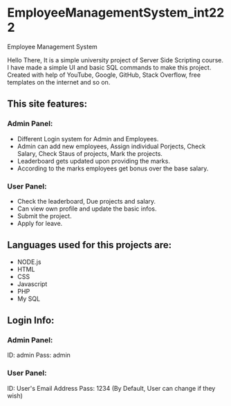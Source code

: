 # EmployeeManagementSystem_int222
Employee Management System

Hello There, It is a simple university project of Server Side Scripting course. I have made a simple UI and basic SQL commands to make this project.
Created with help of YouTube, Google, GitHub, Stack Overflow, free templates on the internet and so on. 

## This site features:
### Admin Panel:
* Different Login system for Admin and Employees.
* Admin can add new employees, Assign individual Porjects, Check Salary, Check Staus of projects, Mark the projects.
* Leaderboard gets updated upon providing the marks.
* According to the marks employees get bonus over the base salary.

### User Panel:
* Check the leaderboard, Due projects and salary.
* Can view own profile and update the basic infos.
* Submit the project.
* Apply for leave.

## Languages used for this projects are:
* NODE.js
* HTML
* CSS
* Javascript
* PHP
* My SQL

## Login Info:
### Admin Panel:
ID: admin
Pass: admin

### User Panel:
ID: User's Email Address
Pass: 1234 (By Default, User can change if they wish)
